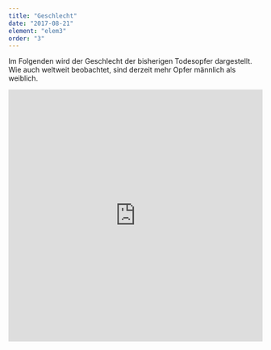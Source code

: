 ```yaml
---
title: "Geschlecht"
date: "2017-08-21"
element: "elem3"
order: "3"
---
```


Im Folgenden wird der Geschlecht der bisherigen Todesopfer dargestellt. Wie auch weltweit beobachtet, sind derzeit mehr Opfer männlich als weiblich. 

<iframe class="highcharts-iframe" src="https://app.everviz.com/embed/rG924MQcS/" title="Chart: Gender" style="border: 0; width: 100%; height: 500px"></iframe>